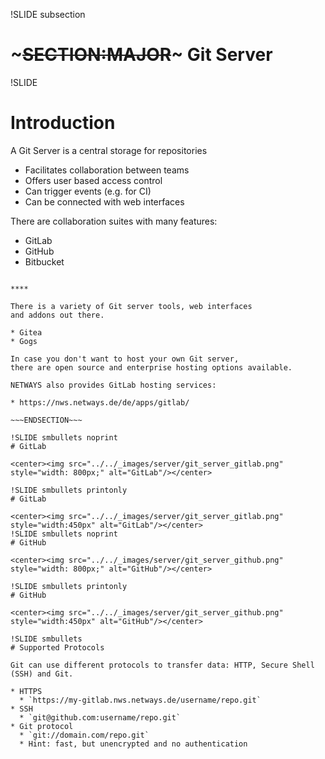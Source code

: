 !SLIDE subsection
# ~~~SECTION:MAJOR~~~ Git Server

!SLIDE
# Introduction

A Git Server is a central storage for repositories

* Facilitates collaboration between teams
* Offers user based access control
* Can trigger events (e.g. for CI)
* Can be connected with web interfaces

There are collaboration suites with many features:

* GitLab
* GitHub
* Bitbucket

~~~SECTION:handouts~~~

****

There is a variety of Git server tools, web interfaces
and addons out there.

* Gitea
* Gogs

In case you don't want to host your own Git server,
there are open source and enterprise hosting options available.

NETWAYS also provides GitLab hosting services:

* https://nws.netways.de/de/apps/gitlab/

~~~ENDSECTION~~~

!SLIDE smbullets noprint
# GitLab

<center><img src="../../_images/server/git_server_gitlab.png" style="width: 800px;" alt="GitLab"/></center>

!SLIDE smbullets printonly
# GitLab

<center><img src="../../_images/server/git_server_gitlab.png" style="width:450px" alt="GitLab"/></center>
!SLIDE smbullets noprint
# GitHub

<center><img src="../../_images/server/git_server_github.png" style="width: 800px;" alt="GitHub"/></center>

!SLIDE smbullets printonly
# GitHub

<center><img src="../../_images/server/git_server_github.png" style="width:450px" alt="GitHub"/></center>

!SLIDE smbullets
# Supported Protocols

Git can use different protocols to transfer data: HTTP, Secure Shell (SSH) and Git.

* HTTPS
  * `https://my-gitlab.nws.netways.de/username/repo.git`
* SSH
  * `git@github.com:username/repo.git`
* Git protocol
  * `git://domain.com/repo.git`
  * Hint: fast, but unencrypted and no authentication
